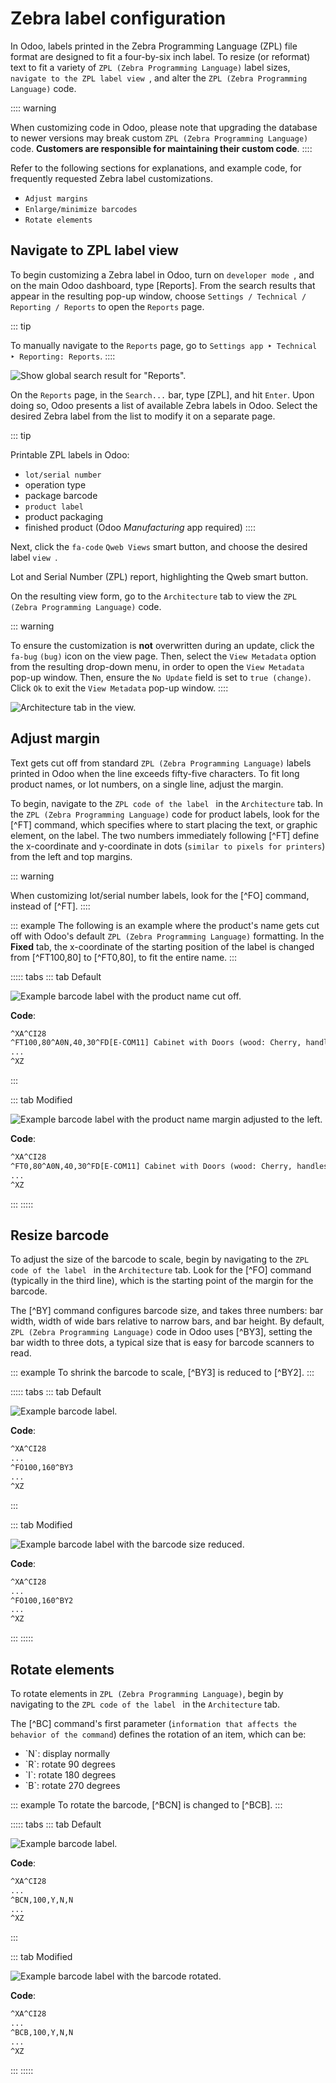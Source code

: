# Zebra label configuration

In Odoo, labels printed in the Zebra Programming Language (ZPL) file
format are designed to fit a four-by-six inch label. To resize (or
reformat) text to fit a variety of
`ZPL (Zebra Programming Language)` label
sizes,
`navigate to the ZPL label view `, and alter the
`ZPL (Zebra Programming Language)` code.

:::: warning

When customizing code in Odoo, please note that upgrading the database
to newer versions may break custom
`ZPL (Zebra Programming Language)` code.
**Customers are responsible for maintaining their custom code**.
::::

Refer to the following sections for explanations, and example code, for
frequently requested Zebra label customizations.

- `Adjust margins `
- `Enlarge/minimize barcodes `
- `Rotate elements `

## Navigate to ZPL label view 

To begin customizing a Zebra label in Odoo, turn on
`developer mode `, and on
the main Odoo dashboard, type [Reports]. From the search
results that appear in the resulting pop-up window, choose
`Settings / Technical / Reporting / Reports` to open the `Reports` page.

::: tip

To manually navigate to the `Reports`
page, go to `Settings app ‣
Technical ‣ Reporting: Reports`.
::::

![Show global search result for \"Reports\".](zebra/search.png)

On the `Reports` page, in the
`Search...` bar, type
[ZPL], and hit `Enter`. Upon
doing so, Odoo presents a list of available Zebra labels in Odoo. Select
the desired Zebra label from the list to modify it on a separate page.

::: tip

Printable ZPL labels in Odoo:

- `lot/serial number `
- operation type
- package barcode
- `product label `
- product packaging
- finished product (Odoo *Manufacturing* app required)
::::

Next, click the `fa-code`
`Qweb Views` smart button, and choose
the desired label
`view `.



Lot and Serial Number (ZPL) report,
highlighting the Qweb smart button.


On the resulting view form, go to the `Architecture` tab to view the
`ZPL (Zebra Programming Language)` code.

::: warning

To ensure the customization is **not** overwritten during an update,
click the `fa-bug`
`(bug)` icon on the view page. Then,
select the `View Metadata` option
from the resulting drop-down menu, in order to open the
`View Metadata` pop-up window. Then,
ensure the `No Update` field is set
to `true (change)`. Click
`Ok` to exit the
`View Metadata` pop-up window.
::::

![Architecture tab in the view.](zebra/architecture.png)

## Adjust margin 

Text gets cut off from standard
`ZPL (Zebra Programming Language)` labels
printed in Odoo when the line exceeds fifty-five characters. To fit long
product names, or lot numbers, on a single line, adjust the margin.

To begin, navigate to the
`ZPL code of the label ` in the `Architecture`
tab. In the `ZPL (Zebra Programming Language)` code for product labels, look for the [\^FT]
command, which specifies where to start placing the text, or graphic
element, on the label. The two numbers immediately following
[\^FT] define the x-coordinate and y-coordinate in dots
(`similar to
pixels for printers`) from the left and
top margins.

::: warning

When customizing lot/serial number labels, look for the
[\^FO] command, instead of [\^FT].
::::

::: example
The following is an example where the product\'s name gets cut off with
Odoo\'s default `ZPL (Zebra Programming Language)` formatting. In the **Fixed** tab, the x-coordinate of the
starting position of the label is changed from [\^FT100,80]
to [\^FT0,80], to fit the entire name.
:::

::::: tabs
::: tab
Default

![Example barcode label with the product name cut off.](zebra/default-margin.png)

**Code**:

``` xml
^XA^CI28
^FT100,80^A0N,40,30^FD[E-COM11] Cabinet with Doors (wood: Cherry, handles: brass)^FS
...
^XZ
```
:::

::: tab
Modified

![Example barcode label with the product name margin adjusted to the left.](zebra/fixed-margin.png)

**Code**:

``` xml
^XA^CI28
^FT0,80^A0N,40,30^FD[E-COM11] Cabinet with Doors (wood: Cherry, handles: brass)^FS
...
^XZ
```
:::
:::::

## Resize barcode 

To adjust the size of the barcode to scale, begin by navigating to the
`ZPL code of the label
`
in the `Architecture` tab. Look for
the [\^FO] command (typically in the third line), which is
the starting point of the margin for the barcode.

The [\^BY] command configures barcode size, and takes three
numbers: bar width, width of wide bars relative to narrow bars, and bar
height. By default, `ZPL (Zebra Programming Language)` code in Odoo uses [\^BY3], setting the bar
width to three dots, a typical size that is easy for barcode scanners to
read.

::: example
To shrink the barcode to scale, [\^BY3] is reduced to
[\^BY2].
:::

::::: tabs
::: tab
Default

![Example barcode label.](zebra/normal-barcode.png)

**Code**:

``` xml
^XA^CI28
...
^FO100,160^BY3
...
^XZ
```
:::

::: tab
Modified

![Example barcode label with the barcode size reduced.](zebra/shrink-barcode.png)

**Code**:

``` xml
^XA^CI28
...
^FO100,160^BY2
...
^XZ
```
:::
:::::

## Rotate elements 

To rotate elements in
`ZPL (Zebra Programming Language)`, begin
by navigating to the `ZPL code of the label
`
in the `Architecture` tab.

The [\^BC] command\'s first parameter
(`information that affects the behavior of the command`) defines the rotation of an item, which can be:

- \`N\`: display normally
- \`R\`: rotate 90 degrees
- \`I\`: rotate 180 degrees
- \`B\`: rotate 270 degrees

::: example
To rotate the barcode, [\^BCN] is changed to
[\^BCB].
:::

::::: tabs
::: tab
Default

![Example barcode label.](zebra/lot.png)

**Code**:

``` xml
^XA^CI28
...
^BCN,100,Y,N,N
...
^XZ
```
:::

::: tab
Modified

![Example barcode label with the barcode rotated.](zebra/rotate.png)

**Code**:

``` xml
^XA^CI28
...
^BCB,100,Y,N,N
...
^XZ
```
:::
:::::
